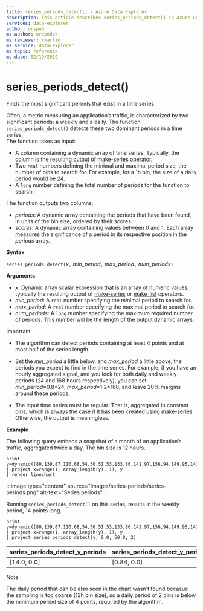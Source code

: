 ```yaml
---
title: series_periods_detect() - Azure Data Explorer
description: This article describes series_periods_detect() in Azure Data Explorer.
services: data-explorer
author: orspod
ms.author: orspodek
ms.reviewer: rkarlin
ms.service: data-explorer
ms.topic: reference
ms.date: 02/19/2019
---
```

# series_periods_detect()

Finds the most significant periods that exist in a time series.  

Often, a metric measuring an application’s traffic, is characterized by two significant periods: a weekly and a daily. 
The function `series_periods_detect()` detects these two dominant periods in a time series.  
The function takes as input:
* A column containing a dynamic array of time series. Typically, the column is the resulting output of [make-series](make-seriesoperator.md) operator.
* Two `real` numbers defining the minimal and maximal period size, the number of bins to search for. For example, for a 1h bin, the size of a daily period would be 24. 
* A `long` number defining the total number of periods for the function to search. 

The function outputs two columns:
* *periods*: A dynamic array containing the periods that have been found, in units of the bin size, ordered by their scores.
* *scores*: A dynamic array containing values between 0 and 1. Each array measures the significance of a period in its respective position in the *periods* array.
 
**Syntax**

`series_periods_detect(`*x*`,` *min_period*`,` *max_period*`,` *num_periods*`)`

**Arguments**

* *x*: Dynamic array scalar expression that is an array of numeric values, typically the resulting output of [make-series](make-seriesoperator.md) or [make_list](makelist-aggfunction.md) operators.
* *min_period*: A `real` number specifying the minimal period to search for.
* *max_period*: A `real` number specifying the maximal period to search for.
* *num_periods*: A `long` number specifying the maximum required number of periods. This number will be the length of the output dynamic arrays.

> [!IMPORTANT]
> * The algorithm can detect periods containing at least 4 points and at most half of the series length. 
>
> * Set the *min_period* a little below, and *max_period* a little above, the periods you expect to find in the time series. For example, if you have an hourly aggregated signal, and you look for both daily and weekly periods (24 and 168 hours respectively), you can set *min_period*=0.8\*24, *max_period*=1.2\*168, and leave 20% margins around these periods.
>
> * The input time series must be regular. That is, aggregated in constant bins, which is always the case if it has been created using [make-series](make-seriesoperator.md). Otherwise, the output is meaningless.

**Example**

The following query embeds a snapshot of a month of an application’s traffic, aggregated twice a day. The bin size is 12 hours.

<!-- csl: https://help.kusto.windows.net:443/Samples -->
```kusto
print y=dynamic([80,139,87,110,68,54,50,51,53,133,86,141,97,156,94,149,95,140,77,61,50,54,47,133,72,152,94,148,105,162,101,160,87,63,53,55,54,151,103,189,108,183,113,175,113,178,90,71,62,62,65,165,109,181,115,182,121,178,114,170])
| project x=range(1, array_length(y), 1), y  
| render linechart 
```

:::image type="content" source="images/series-periods/series-periods.png" alt-text="Series periods":::

Running `series_periods_detect()` on this series, results in the weekly period, 14 points long.

<!-- csl: https://help.kusto.windows.net:443/Samples -->
```kusto
print y=dynamic([80,139,87,110,68,54,50,51,53,133,86,141,97,156,94,149,95,140,77,61,50,54,47,133,72,152,94,148,105,162,101,160,87,63,53,55,54,151,103,189,108,183,113,175,113,178,90,71,62,62,65,165,109,181,115,182,121,178,114,170])
| project x=range(1, array_length(y), 1), y  
| project series_periods_detect(y, 0.0, 50.0, 2)
```

| series\_periods\_detect\_y\_periods  | series\_periods\_detect\_y\_periods\_scores |
|-------------|-------------------|
| [14.0, 0.0] | [0.84, 0.0]  |


> [!NOTE] 
> The daily period that can be also seen in the chart wasn't found becasue the sampling is too coarse (12h bin size), so a daily period of 2 bins is below the minimum period size of 4 points, required by the algorithm.
